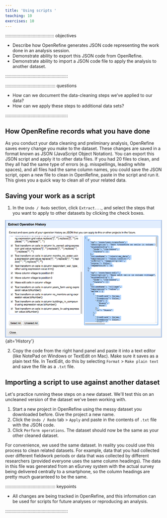 ```yaml
---
title: 'Using scripts '
teaching: 10
exercises: 10
---
```


::::::::::::::::::::::::::::::::::::::: objectives

- Describe how OpenRefine generates JSON code representing the work done in an analysis session.
- Demonstrate ability to export this JSON code from OpenRefine.
- Demonstrate ability to import a JSON code file to apply the analysis to another dataset.

::::::::::::::::::::::::::::::::::::::::::::::::::

:::::::::::::::::::::::::::::::::::::::: questions

- How can we document the data-cleaning steps we’ve applied to our data?
- How can we apply these steps to additional data sets?

::::::::::::::::::::::::::::::::::::::::::::::::::

## How OpenRefine records what you have done

As you conduct your data cleaning and preliminary analysis, OpenRefine saves
every change you make to the dataset. These changes are saved in a format known
as JSON (JavaScript Object Notation). You can export this JSON script and apply
it to other data files. If you had 20 files to clean, and they all had
the same type of errors (e.g. misspellings, leading white spaces), and all
files had the same column names, you could save the JSON script, open a new
file to clean in OpenRefine, paste in the script and run it. This gives you a
quick way to clean all of your related data.

## Saving your work as a script

1. In the `Undo / Redo` section, click `Extract...`, and select the steps that
  you want to apply to other datasets by clicking the check boxes.
  
  ![](fig/history.png){alt='History'}

2. Copy the code from the right hand panel and paste it into a text editor
  (like NotePad on Windows or TextEdit on Mac). Make sure it saves as a plain
  text file. In TextEdit, do this by selecting `Format` > `Make plain text`
  and save the file as a `.txt` file.

## Importing a script to use against another dataset

Let's practice running these steps on a new dataset. We'll test this on an
uncleaned version of the dataset we've been working with.

1. Start a new project in OpenRefine using the messy dataset you downloaded
  before. Give the project a new name.
2. Click the `Undo / Redo` tab > `Apply` and paste in the contents of `.txt`
  file with the JSON code.
3. Click `Perform operations`. The dataset should now be the same as your other
  cleaned dataset.

For convenience, we used the same dataset. In reality you could use this
process to clean related datasets. For example, data that you had collected
over different fieldwork periods or data that was collected by different
researchers (provided everyone uses the same column headings). The data in this
file was generated from an eSurvey system with the actual survey being
delivered centrally to a smartphone, so the column headings are pretty much
guaranteed to be the same.



:::::::::::::::::::::::::::::::::::::::: keypoints

- All changes are being tracked in OpenRefine, and this information can be used for scripts for future analyses or reproducing an analysis.

::::::::::::::::::::::::::::::::::::::::::::::::::


